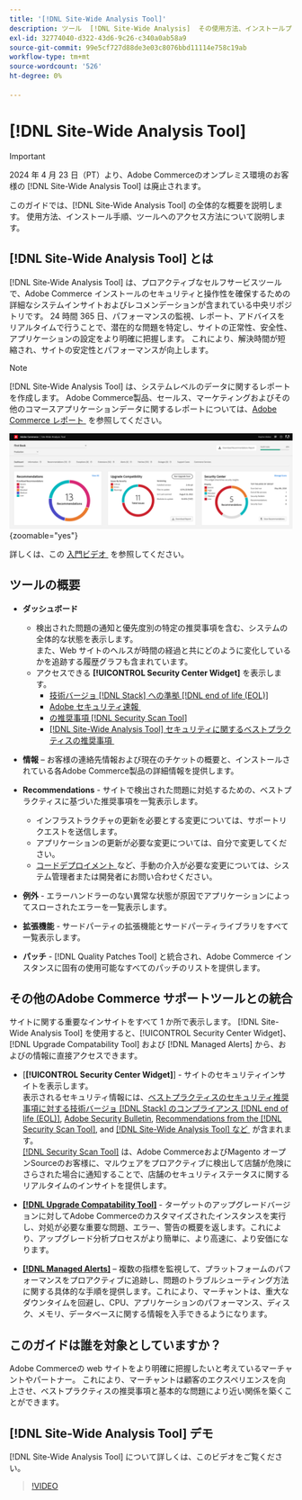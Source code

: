 ```yaml
---
title: '[!DNL Site-Wide Analysis Tool]'
description: ツール  [!DNL Site-Wide Analysis]  その使用方法、インストールプロセス、アクセス方法について説明します
exl-id: 32774040-d322-43d6-9c26-c340a0ab58a9
source-git-commit: 99e5cf727d88de3e03c8076bbd11114e758c19ab
workflow-type: tm+mt
source-wordcount: '526'
ht-degree: 0%

---
```


# [!DNL Site-Wide Analysis Tool]

>[!IMPORTANT]
>
>2024 年 4 月 23 日（PT）より、Adobe Commerceのオンプレミス環境のお客様の [!DNL Site-Wide Analysis Tool] は廃止されます。

このガイドでは、[!DNL Site-Wide Analysis Tool] の全体的な概要を説明します。 使用方法、インストール手順、ツールへのアクセス方法について説明します。

## [!DNL Site-Wide Analysis Tool] とは

[!DNL Site-Wide Analysis Tool] は、プロアクティブなセルフサービスツールで、Adobe Commerce インストールのセキュリティと操作性を確保するための詳細なシステムインサイトおよびレコメンデーションが含まれている中央リポジトリです。 24 時間 365 日、パフォーマンスの監視、レポート、アドバイスをリアルタイムで行うことで、潜在的な問題を特定し、サイトの正常性、安全性、アプリケーションの設定をより明確に把握します。 これにより、解決時間が短縮され、サイトの安定性とパフォーマンスが向上します。

>[!NOTE]
>
>[!DNL Site-Wide Analysis Tool] は、システムレベルのデータに関するレポートを作成します。 Adobe Commerce製品、セールス、マーケティングおよびその他のコマースアプリケーションデータに関するレポートについては、[Adobe Commerce レポート &#x200B;](https://experienceleague.adobe.com/en/docs/commerce-admin/start/reporting/reports-menu) を参照してください。

![Site-Wide Analysis Tool ダッシュボード &#x200B;](../../assets/tools/swat-dashboard.png){zoomable="yes"}

詳しくは、この [&#x200B; 入門ビデオ &#x200B;](https://www.youtube.com/watch?v=KW2R8ki_RG4) を参照してください。

## ツールの概要

- **ダッシュボード**
   - 検出された問題の通知と優先度別の特定の推奨事項を含む、システムの全体的な状態を表示します。<br>
また、Web サイトのヘルスが時間の経過と共にどのように変化しているかを追跡する履歴グラフも含まれています。
   - アクセスできる **[!UICONTROL Security Center Widget]** を表示します。
      - [&#x200B; 技術バージョ  [!DNL Stack]  への準拠  [!DNL end of life (EOL)]](https://experienceleague.adobe.com/docs/commerce-operations/installation-guide/system-requirements.html)
      - [Adobe セキュリティ速報 &#x200B;](https://helpx.adobe.com/security/security-bulletin.html)
      - [&#x200B; の推奨事項  [!DNL Security Scan Tool]](https://experienceleague.adobe.com/docs/commerce-admin/systems/security/security-scan.html)
      - [[!DNL Site-Wide Analysis Tool]  セキュリティに関するベストプラクティスの推奨事項 &#x200B;](https://experienceleague.adobe.com/docs/commerce-operations/tools/site-wide-analysis-tool/recommendations.html)

- **情報** – お客様の連絡先情報および現在のチケットの概要と、インストールされている各Adobe Commerce製品の詳細情報を提供します。

- **Recommendations** - サイトで検出された問題に対処するための、ベストプラクティスに基づいた推奨事項を一覧表示します。
   - インフラストラクチャの更新を必要とする変更については、サポートリクエストを送信します。
   - アプリケーションの更新が必要な変更については、自分で変更してください。
   - [&#x200B; コードデプロイメント &#x200B;](https://experienceleague.adobe.com/docs/commerce-cloud-service/user-guide/architecture/pro-develop-deploy-workflow.html#deployment-workflow) など、手動の介入が必要な変更については、システム管理者または開発者にお問い合わせください。

- **例外** - エラーハンドラーのない異常な状態が原因でアプリケーションによってスローされたエラーを一覧表示します。

- **拡張機能** - サードパーティの拡張機能とサードパーティライブラリをすべて一覧表示します。

- **パッチ** - [!DNL Quality Patches Tool] と統合され、Adobe Commerce インスタンスに固有の使用可能なすべてのパッチのリストを提供します。

## その他のAdobe Commerce サポートツールとの統合

サイトに関する重要なインサイトをすべて 1 か所で表示します。 [!DNL Site-Wide Analysis Tool] を使用すると、[!UICONTROL Security Center Widget]、[!DNL Upgrade Compatability Tool] および [!DNL Managed Alerts] から、およびの情報に直接アクセスできます。

- [**[!UICONTROL Security Center Widget]**] - サイトのセキュリティインサイトを表示します。<br>
表示されるセキュリティ情報には、[&#x200B; ベストプラクティスのセキュリティ推奨事項に対する技術バージョ  [!DNL Stack]  のコンプライアンス  [!DNL end of life (EOL)]](https://experienceleague.adobe.com/docs/commerce-operations/installation-guide/system-requirements.html), [Adobe Security Bulletin](https://helpx.adobe.com/security/security-bulletin.html), [Recommendations from the [!DNL Security Scan Tool]](https://experienceleague.adobe.com/docs/commerce-admin/systems/security/security-scan.html), and [[!DNL Site-Wide Analysis Tool]  など &#x200B;](https://experienceleague.adobe.com/docs/commerce-operations/tools/site-wide-analysis-tool/recommendations.html) が含まれます。<br>
[[!DNL Security Scan Tool]](https://experienceleague.adobe.com/docs/commerce-admin/systems/security/security-scan.html) は、Adobe CommerceおよびMagento オープンSourceのお客様に、マルウェアをプロアクティブに検出して店舗が危険にさらされた場合に通知することで、店舗のセキュリティステータスに関するリアルタイムのインサイトを提供します。

- [**[!DNL Upgrade Compatability Tool]**](../../upgrade/upgrade-compatibility-tool/overview.md) - ターゲットのアップグレードバージョンに対してAdobe Commerceのカスタマイズされたインスタンスを実行し、対処が必要な重要な問題、エラー、警告の概要を返します。これにより、アップグレード分析プロセスがより簡単に、より高速に、より安価になります。

- [**[!DNL Managed Alerts]**](https://support.magento.com/hc/en-us/sections/360010758472-Managed-alerts-for-Adobe-Commerce) – 複数の指標を監視して、プラットフォームのパフォーマンスをプロアクティブに追跡し、問題のトラブルシューティング方法に関する具体的な手順を提供します。これにより、マーチャントは、重大なダウンタイムを回避し、CPU、アプリケーションのパフォーマンス、ディスク、メモリ、データベースに関する情報を入手できるようになります。

## このガイドは誰を対象としていますか？

Adobe Commerceの web サイトをより明確に把握したいと考えているマーチャントやパートナー。 これにより、マーチャントは顧客のエクスペリエンスを向上させ、ベストプラクティスの推奨事項と基本的な問題により近い関係を築くことができます。

## [!DNL Site-Wide Analysis Tool] デモ

[!DNL Site-Wide Analysis Tool] について詳しくは、このビデオをご覧ください。

>[!VIDEO](https://video.tv.adobe.com/v/344001?quality=12)
